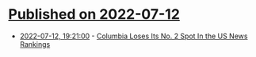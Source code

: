 # [Published on 2022-07-12](index.md)

* [2022-07-12, 19:21:00](https://news.slashdot.org/story/22/07/12/1823207/columbia-loses-its-no-2-spot-in-the-us-news-rankings?utm_source=rss1.0mainlinkanon&utm_medium=feed) - [Columbia Loses Its No. 2 Spot In the US News Rankings](https://news.slashdot.org/story/22/07/12/1823207/columbia-loses-its-no-2-spot-in-the-us-news-rankings?utm_source=rss1.0mainlinkanon&utm_medium=feed)
